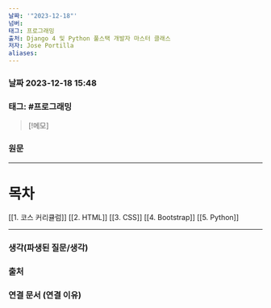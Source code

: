 ```yaml
---
날짜: '"2023-12-18"'
넘버: 
태그: 프로그래밍
출처: Django 4 및 Python 풀스택 개발자 마스터 클래스
저자: Jose Portilla
aliases:
---
```

### 날짜  2023-12-18 15:48

### 태그: #프로그래밍 

>[!메모]
>

### 원문
---
# 목차
[[1. 코스 커리큘럼]]
[[2. HTML]]
[[3. CSS]]
[[4. Bootstrap]]
[[5. Python]]





---
### 생각(파생된 질문/생각)

### 출처

### 연결 문서 (연결 이유)
